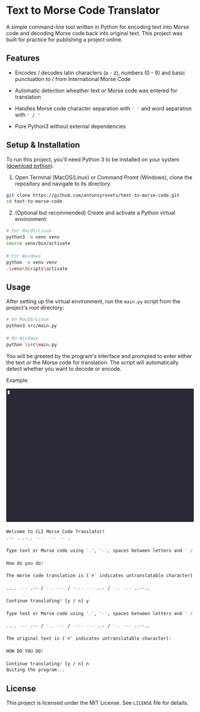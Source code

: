 # Text to Morse Code Translator

A simple command-line tool written in Python for encoding text into Morse code and decoding Morse code back into original text. This project was built for practice for publishing a project online.

## Features

- Encodes / decodes latin characters (a - z), numbers (0 - 9) and basic punctuation to / from International Morse Code

- Automatic detection wheather text or Morse code was entered for translation

- Handles Morse code character separation with `' '` and word separation with `' / '`

- Pure Python3 without external dependencies

## Setup & Installation

To run this project, you'll need Python 3 to be installed on your system ([download python](https://www.python.org/downloads/)).

1. Open Terminal (MacOS/Linux) or Command Promt (Windows), clone the repository and navigate to its directory.

```bash
git clone https://github.com/antonsyrovets/text-to-morse-code.git
cd text-to-morse-code
```

2. (Optional but recommended) Create and activate a Python virtual environment:

```bash
# For MacOS/Linux
python3 -m venv venv
source venv/bin/activate

# For Windows
python -m venv venv
.\venv\Scripts\activate
```

## Usage

After setting up the virtual environment, run the `main.py` script from the project's root directory:

```bash
# On MacOS/Linux
python3 src/main.py

# On Windows
python \src\main.py
```

You will be greeted by the program's interface and prompted to enter either the text or the Morse code for translation. The script will automatically detect whether you want to decode or encode.

Example:

![demo gif](./assets/demo.gif)

```bash
Welcome to CLI Morse Code Translator!
.-- . .-.. -.-. --- -- .

Type text or Morse code using '.', '-', spaces between letters and ' / ' between words. Then hit 'Enter' for translation:

How do you do?

The morse code translation is ('#' indicates untranslatable character):

.... --- .-- / -.. --- / -.-- --- ..- / -.. --- ..--..

Continue translating? [y / n] y

Type text or Morse code using '.', '-', spaces between letters and ' / ' between words. Then hit 'Enter' for translation:

.... --- .-- / -.. --- / -.-- --- ..- / -.. --- ..--..

The original text is ('#' indicates untranslatable character):

HOW DO YOU DO?

Continue translating? [y / n] n
Quiting the program...
```

## License

This project is licensed under the MIT License. See `LICENSE` file for details.
